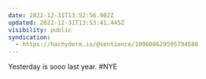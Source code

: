 ```yaml
---
date: 2022-12-31T13:52:56.902Z
updated: 2022-12-31T13:53:41.445Z
visibility: public
syndication:
  - https://hachyderm.io/@sentience/109608620595794588
---
```

Yesterday is sooo last year. #NYE
